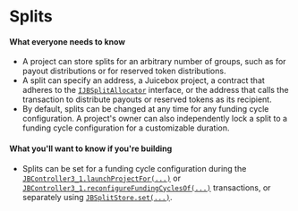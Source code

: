 # Splits

#### What everyone needs to know

* A project can store splits for an arbitrary number of groups, such as for payout distributions or for reserved token distributions.
* A split can specify an address, a Juicebox project, a contract that adheres to the [`IJBSplitAllocator`](/dev/api/interfaces/ijbsplitallocator.md) interface, or the address that calls the transaction to distribute payouts or reserved tokens as its recipient.
* By default, splits can be changed at any time for any funding cycle configuration. A project's owner can also independently lock a split to a funding cycle configuration for a customizable duration.

#### What you'll want to know if you're building

* Splits can be set for a funding cycle configuration during the [`JBController3_1.launchProjectFor(...)`](/dev/api/contracts/or-controllers/jbcontroller3_1/#launchprojectfor) or [`JBController3_1.reconfigureFundingCyclesOf(...)`](/dev/api/contracts/or-controllers/jbcontroller3_1/#reconfigurefundingcyclesof) transactions, or separately using [`JBSplitStore.set(...)`](/dev/api/contracts/jbsplitsstore/write/set.md).
